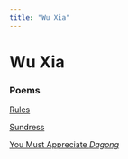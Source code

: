 ```yaml
---
title: "Wu Xia"
---
```


# Wu Xia

### Poems 

[Rules](/poets/poems/wuXia/rules)

[Sundress](/poets/poems/wuXia/sundress)

[You Must Appreciate *Dagong*](/poets/poems/wuXia/youMustAppreciate)



